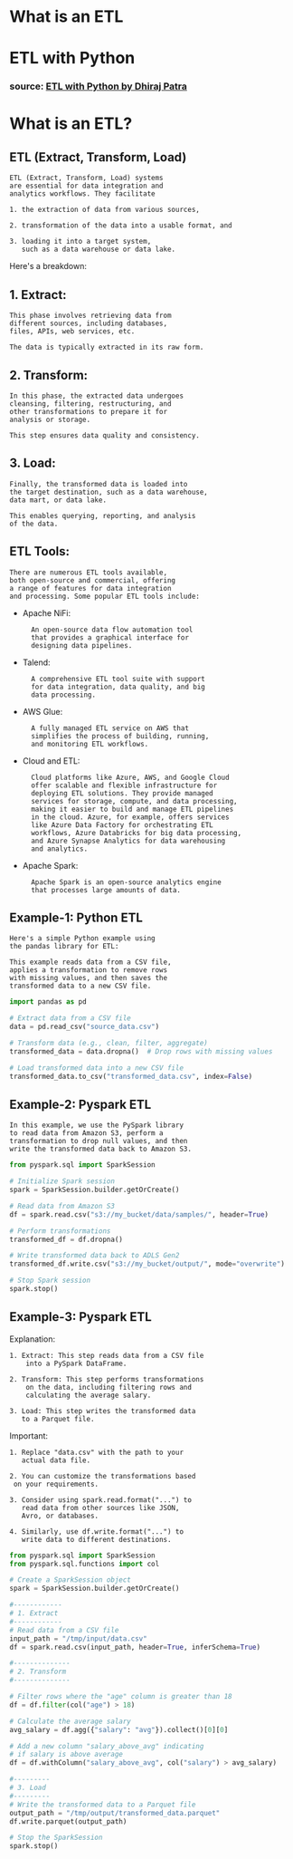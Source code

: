 # What is an ETL
# ETL with Python

### source: [ETL with Python by Dhiraj Patra](https://www.linkedin.com/pulse/etl-python-dhiraj-patra-my2cc/)

# What is an ETL?

## ETL (Extract, Transform, Load)


	ETL (Extract, Transform, Load) systems 
	are essential for data integration and 
	analytics workflows. They facilitate 
	
	1. the extraction of data from various sources, 
	
	2. transformation of the data into a usable format, and 
	
	3. loading it into a target system, 
	   such as a data warehouse or data lake. 
	

Here's a breakdown:

## 1. Extract: 

	This phase involves retrieving data from 
	different sources, including databases, 
	files, APIs, web services, etc. 
	
	The data is typically extracted in its raw form.

## 2. Transform: 

	In this phase, the extracted data undergoes 
	cleansing, filtering, restructuring, and 
	other transformations to prepare it for 
	analysis or storage. 
	
	This step ensures data quality and consistency.
	
## 3. Load: 

	Finally, the transformed data is loaded into 
	the target destination, such as a data warehouse, 
	data mart, or data lake. 
	
	This enables querying, reporting, and analysis 
	of the data.

## ETL Tools:

	There are numerous ETL tools available, 
	both open-source and commercial, offering 
	a range of features for data integration 
	and processing. Some popular ETL tools include:

* Apache NiFi: 

		An open-source data flow automation tool 
		that provides a graphical interface for 
		designing data pipelines.

* Talend: 

		A comprehensive ETL tool suite with support 
		for data integration, data quality, and big 
		data processing.


* AWS Glue: 

		A fully managed ETL service on AWS that 
		simplifies the process of building, running, 
		and monitoring ETL workflows.

* Cloud and ETL:

		Cloud platforms like Azure, AWS, and Google Cloud 
		offer scalable and flexible infrastructure for 
		deploying ETL solutions. They provide managed 
		services for storage, compute, and data processing,
		making it easier to build and manage ETL pipelines 
		in the cloud. Azure, for example, offers services 
		like Azure Data Factory for orchestrating ETL 
		workflows, Azure Databricks for big data processing, 
		and Azure Synapse Analytics for data warehousing 
		and analytics.
		
* Apache Spark: 

		Apache Spark is an open-source analytics engine 
		that processes large amounts of data.

## Example-1: Python ETL 

	Here's a simple Python example using 
	the pandas library for ETL:
	
	This example reads data from a CSV file, 
	applies a transformation to remove rows 
	with missing values, and then saves the 
	transformed data to a new CSV file.

```python
import pandas as pd

# Extract data from a CSV file
data = pd.read_csv("source_data.csv")

# Transform data (e.g., clean, filter, aggregate)
transformed_data = data.dropna()  # Drop rows with missing values

# Load transformed data into a new CSV file
transformed_data.to_csv("transformed_data.csv", index=False)
```


## Example-2: Pyspark ETL

	In this example, we use the PySpark library 
	to read data from Amazon S3, perform a 
	transformation to drop null values, and then 
	write the transformed data back to Amazon S3.


```python
from pyspark.sql import SparkSession

# Initialize Spark session
spark = SparkSession.builder.getOrCreate()

# Read data from Amazon S3
df = spark.read.csv("s3://my_bucket/data/samples/", header=True)

# Perform transformations
transformed_df = df.dropna()

# Write transformed data back to ADLS Gen2
transformed_df.write.csv("s3://my_bucket/output/", mode="overwrite")

# Stop Spark session
spark.stop()
```

## Example-3: Pyspark ETL

Explanation:

	1. Extract: This step reads data from a CSV file 
		into a PySpark DataFrame.

	2. Transform: This step performs transformations 
		on the data, including filtering rows and 
		calculating the average salary.

	3. Load: This step writes the transformed data 
	   to a Parquet file.

Important:

	1. Replace "data.csv" with the path to your 
	   actual data file.
	
	2. You can customize the transformations based 
     on your requirements.

	3. Consider using spark.read.format("...") to 
	   read data from other sources like JSON, 
	   Avro, or databases.

	4. Similarly, use df.write.format("...") to 
	   write data to different destinations.

~~~python
from pyspark.sql import SparkSession
from pyspark.sql.functions import col

# Create a SparkSession object
spark = SparkSession.builder.getOrCreate()

#------------
# 1. Extract
#------------
# Read data from a CSV file
input_path = "/tmp/input/data.csv"
df = spark.read.csv(input_path, header=True, inferSchema=True)

#--------------
# 2. Transform
#--------------

# Filter rows where the "age" column is greater than 18
df = df.filter(col("age") > 18)

# Calculate the average salary
avg_salary = df.agg({"salary": "avg"}).collect()[0][0]

# Add a new column "salary_above_avg" indicating 
# if salary is above average
df = df.withColumn("salary_above_avg", col("salary") > avg_salary)

#---------
# 3. Load
#---------
# Write the transformed data to a Parquet file
output_path = "/tmp/output/transformed_data.parquet"
df.write.parquet(output_path)

# Stop the SparkSession
spark.stop()
~~~

